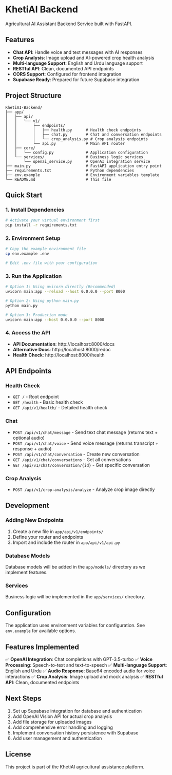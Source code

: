 # KhetiAI Backend

Agricultural AI Assistant Backend Service built with FastAPI.

## Features

- **Chat API**: Handle voice and text messages with AI responses
- **Crop Analysis**: Image upload and AI-powered crop health analysis
- **Multi-language Support**: English and Urdu language support
- **RESTful API**: Clean, documented API endpoints
- **CORS Support**: Configured for frontend integration
- **Supabase Ready**: Prepared for future Supabase integration

## Project Structure

```
KhetiAI-Backend/
├── app/
│   ├── api/
│   │   └── v1/
│   │       ├── endpoints/
│   │       │   ├── health.py      # Health check endpoints
│   │       │   ├── chat.py        # Chat and conversation endpoints
│   │       │   └── crop_analysis.py # Crop analysis endpoints
│   │       └── api.py             # Main API router
│   ├── core/
│   │   └── config.py              # Application configuration
│   └── services/                  # Business logic services
│       └── openai_service.py      # OpenAI integration service
├── main.py                        # FastAPI application entry point
├── requirements.txt               # Python dependencies
├── env.example                    # Environment variables template
└── README.md                      # This file
```

## Quick Start

### 1. Install Dependencies

```bash
# Activate your virtual environment first
pip install -r requirements.txt
```

### 2. Environment Setup

```bash
# Copy the example environment file
cp env.example .env

# Edit .env file with your configuration
```

### 3. Run the Application

```bash
# Option 1: Using uvicorn directly (Recommended)
uvicorn main:app --reload --host 0.0.0.0 --port 8000

# Option 2: Using python main.py
python main.py

# Option 3: Production mode
uvicorn main:app --host 0.0.0.0 --port 8000
```

### 4. Access the API

- **API Documentation**: http://localhost:8000/docs
- **Alternative Docs**: http://localhost:8000/redoc
- **Health Check**: http://localhost:8000/health

## API Endpoints

### Health Check
- `GET /` - Root endpoint
- `GET /health` - Basic health check
- `GET /api/v1/health/` - Detailed health check

### Chat
- `POST /api/v1/chat/message` - Send text chat message (returns text + optional audio)
- `POST /api/v1/chat/voice` - Send voice message (returns transcript + response + audio)
- `POST /api/v1/chat/conversation` - Create new conversation
- `GET /api/v1/chat/conversations` - Get all conversations
- `GET /api/v1/chat/conversation/{id}` - Get specific conversation

### Crop Analysis
- `POST /api/v1/crop-analysis/analyze` - Analyze crop image directly

## Development

### Adding New Endpoints

1. Create a new file in `app/api/v1/endpoints/`
2. Define your router and endpoints
3. Import and include the router in `app/api/v1/api.py`

### Database Models

Database models will be added in the `app/models/` directory as we implement features.

### Services

Business logic will be implemented in the `app/services/` directory.

## Configuration

The application uses environment variables for configuration. See `env.example` for available options.

## Features Implemented

✅ **OpenAI Integration**: Chat completions with GPT-3.5-turbo
✅ **Voice Processing**: Speech-to-text and text-to-speech
✅ **Multi-language Support**: English and Urdu
✅ **Audio Response**: Base64 encoded audio for voice interactions
✅ **Crop Analysis**: Image upload and mock analysis
✅ **RESTful API**: Clean, documented endpoints

## Next Steps

1. Set up Supabase integration for database and authentication
2. Add OpenAI Vision API for actual crop analysis
3. Add file storage for uploaded images
4. Add comprehensive error handling and logging
5. Implement conversation history persistence with Supabase
6. Add user management and authentication

## License

This project is part of the KhetiAI agricultural assistance platform.
